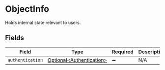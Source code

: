 # ObjectInfo

Holds internal state relevant to users.


## Fields

| Field                                                                  | Type                                                                   | Required                                                               | Description                                                            |
| ---------------------------------------------------------------------- | ---------------------------------------------------------------------- | ---------------------------------------------------------------------- | ---------------------------------------------------------------------- |
| `authentication`                                                       | [Optional\<Authentication>](../../models/components/Authentication.md) | :heavy_minus_sign:                                                     | N/A                                                                    |